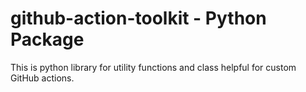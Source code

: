 # github-action-toolkit - Python Package

This is python library for utility functions and class helpful for custom GitHub actions.
